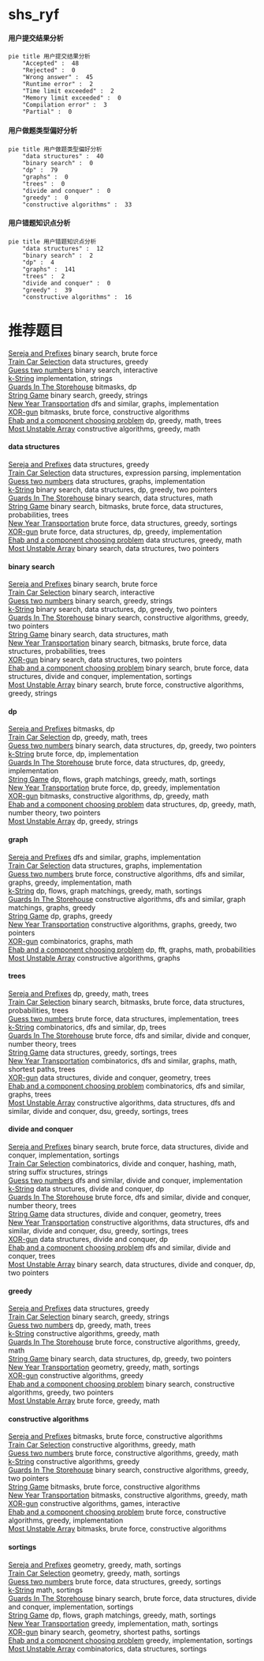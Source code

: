 # shs_ryf
<!-- tabs:start -->
#### **用户提交结果分析**

```mermaid
pie title 用户提交结果分析
    "Accepted" :  48
    "Rejected" :  0
    "Wrong answer" :  45
    "Runtime error" :  2
    "Time limit exceeded" :  2
    "Memory limit exceeded" :  0
    "Compilation error" :  3
    "Partial" :  0
```
#### **用户做题类型偏好分析**

```mermaid
pie title 用户做题类型偏好分析
    "data structures" :  40
    "binary search" :  0
    "dp" :  79
    "graphs" :  0
    "trees" :  0
    "divide and conquer" :  0
    "greedy" :  0
    "constructive algorithms" :  33
```
#### **用户错题知识点分析**

```mermaid
pie title 用户错题知识点分析
    "data structures" :  12
    "binary search" :  2
    "dp" :  4
    "graphs" :  141
    "trees" :  2
    "divide and conquer" :  0
    "greedy" :  39
    "constructive algorithms" :  16
```
<!-- tabs:end -->
# 推荐题目
[Sereja and Prefixes](http://codeforces.com/problemset/problem/380/A)		binary search,
                        brute force		  
[Train Car Selection](http://codeforces.com/problemset/problem/1137/E)		data structures,
                        greedy		  
[Guess two numbers](https://codeforces.com/contest/1008/problem/E)		binary search,
                        interactive		  
[k-String](http://codeforces.com/problemset/problem/219/A)		implementation,
                        strings		  
[Guards In The Storehouse](http://codeforces.com/problemset/problem/845/F)		bitmasks,
                        dp		  
[String Game](https://codeforces.com/contest/779/problem/D)		binary search,
                        greedy,
                        strings		  
[New Year Transportation](http://codeforces.com/problemset/problem/500/A)		dfs and similar,
                        graphs,
                        implementation		  
[XOR-gun](http://codeforces.com/problemset/problem/1415/D)		bitmasks,
                        brute force,
                        constructive algorithms		  
[Ehab and a component choosing problem](http://codeforces.com/problemset/problem/1088/E)		dp,
                        greedy,
                        math,
                        trees		  
[Most Unstable Array](http://codeforces.com/problemset/problem/1353/A)		constructive algorithms,
                        greedy,
                        math		  
<!-- tabs:start -->
#### **data structures**
[Sereja and Prefixes](http://codeforces.com/problemset/problem/1137/E)		data structures,
                        greedy		  
[Train Car Selection](http://codeforces.com/problemset/problem/1175/B)		data structures,
                        expression parsing,
                        implementation		  
[Guess two numbers](http://codeforces.com/problemset/problem/1468/M)		data structures,
                        graphs,
                        implementation		  
[k-String](http://codeforces.com/problemset/problem/1492/C)		binary search,
                        data structures,
                        dp,
                        greedy,
                        two pointers		  
[Guards In The Storehouse](http://codeforces.com/problemset/problem/1490/G)		binary search,
                        data structures,
                        math		  
[String Game](http://codeforces.com/problemset/problem/1479/D)		binary search,
                        bitmasks,
                        brute force,
                        data structures,
                        probabilities,
                        trees		  
[New Year Transportation](http://codeforces.com/problemset/problem/1497/A)		brute force,
                        data structures,
                        greedy,
                        sortings		  
[XOR-gun](http://codeforces.com/problemset/problem/1491/C)		brute force,
                        data structures,
                        dp,
                        greedy,
                        implementation		  
[Ehab and a component choosing problem](http://codeforces.com/problemset/problem/1492/B)		data structures,
                        greedy,
                        math		  
[Most Unstable Array](http://codeforces.com/problemset/problem/1436/E)		binary search,
                        data structures,
                        two pointers		  
#### **binary search**
[Sereja and Prefixes](http://codeforces.com/problemset/problem/380/A)		binary search,
                        brute force		  
[Train Car Selection](https://codeforces.com/contest/1008/problem/E)		binary search,
                        interactive		  
[Guess two numbers](https://codeforces.com/contest/779/problem/D)		binary search,
                        greedy,
                        strings		  
[k-String](http://codeforces.com/problemset/problem/1492/C)		binary search,
                        data structures,
                        dp,
                        greedy,
                        two pointers		  
[Guards In The Storehouse](http://codeforces.com/problemset/problem/1463/D)		binary search,
                        constructive algorithms,
                        greedy,
                        two pointers		  
[String Game](http://codeforces.com/problemset/problem/1490/G)		binary search,
                        data structures,
                        math		  
[New Year Transportation](http://codeforces.com/problemset/problem/1479/D)		binary search,
                        bitmasks,
                        brute force,
                        data structures,
                        probabilities,
                        trees		  
[XOR-gun](http://codeforces.com/problemset/problem/1436/E)		binary search,
                        data structures,
                        two pointers		  
[Ehab and a component choosing problem](http://codeforces.com/problemset/problem/1461/D)		binary search,
                        brute force,
                        data structures,
                        divide and conquer,
                        implementation,
                        sortings		  
[Most Unstable Array](http://codeforces.com/problemset/problem/1493/C)		binary search,
                        brute force,
                        constructive algorithms,
                        greedy,
                        strings		  
#### **dp**
[Sereja and Prefixes](http://codeforces.com/problemset/problem/845/F)		bitmasks,
                        dp		  
[Train Car Selection](http://codeforces.com/problemset/problem/1088/E)		dp,
                        greedy,
                        math,
                        trees		  
[Guess two numbers](http://codeforces.com/problemset/problem/1492/C)		binary search,
                        data structures,
                        dp,
                        greedy,
                        two pointers		  
[k-String](https://codeforces.com/contest/1457/problem/C)		brute force,
                        dp,
                        implementation		  
[Guards In The Storehouse](http://codeforces.com/problemset/problem/1491/C)		brute force,
                        data structures,
                        dp,
                        greedy,
                        implementation		  
[String Game](http://codeforces.com/problemset/problem/1437/C)		dp,
                        flows,
                        graph matchings,
                        greedy,
                        math,
                        sortings		  
[New Year Transportation](http://codeforces.com/problemset/problem/1499/B)		brute force,
                        dp,
                        greedy,
                        implementation		  
[XOR-gun](http://codeforces.com/problemset/problem/1491/D)		bitmasks,
                        constructive algorithms,
                        dp,
                        greedy,
                        math		  
[Ehab and a component choosing problem](http://codeforces.com/problemset/problem/1497/E1)		data structures,
                        dp,
                        greedy,
                        math,
                        number theory,
                        two pointers		  
[Most Unstable Array](http://codeforces.com/problemset/problem/1466/C)		dp,
                        greedy,
                        strings		  
#### **graph**
[Sereja and Prefixes](http://codeforces.com/problemset/problem/500/A)		dfs and similar,
                        graphs,
                        implementation		  
[Train Car Selection](http://codeforces.com/problemset/problem/1468/M)		data structures,
                        graphs,
                        implementation		  
[Guess two numbers](http://codeforces.com/problemset/problem/1487/C)		brute force,
                        constructive algorithms,
                        dfs and similar,
                        graphs,
                        greedy,
                        implementation,
                        math		  
[k-String](http://codeforces.com/problemset/problem/1437/C)		dp,
                        flows,
                        graph matchings,
                        greedy,
                        math,
                        sortings		  
[Guards In The Storehouse](http://codeforces.com/problemset/problem/1470/D)		constructive algorithms,
                        dfs and similar,
                        graph matchings,
                        graphs,
                        greedy		  
[String Game](http://codeforces.com/problemset/problem/1476/C)		dp,
                        graphs,
                        greedy		  
[New Year Transportation](http://codeforces.com/problemset/problem/1304/D)		constructive algorithms,
                        graphs,
                        greedy,
                        two pointers		  
[XOR-gun](http://codeforces.com/problemset/problem/1475/C)		combinatorics,
                        graphs,
                        math		  
[Ehab and a component choosing problem](http://codeforces.com/problemset/problem/553/E)		dp,
                        fft,
                        graphs,
                        math,
                        probabilities		  
[Most Unstable Array](http://codeforces.com/problemset/problem/1495/C)		constructive algorithms,
                        graphs		  
#### **trees**
[Sereja and Prefixes](http://codeforces.com/problemset/problem/1088/E)		dp,
                        greedy,
                        math,
                        trees		  
[Train Car Selection](http://codeforces.com/problemset/problem/1479/D)		binary search,
                        bitmasks,
                        brute force,
                        data structures,
                        probabilities,
                        trees		  
[Guess two numbers](http://codeforces.com/problemset/problem/1511/C)		brute force,
                        data structures,
                        implementation,
                        trees		  
[k-String](http://codeforces.com/problemset/problem/1499/F)		combinatorics,
                        dfs and similar,
                        dp,
                        trees		  
[Guards In The Storehouse](http://codeforces.com/problemset/problem/1491/E)		brute force,
                        dfs and similar,
                        divide and conquer,
                        number theory,
                        trees		  
[String Game](http://codeforces.com/problemset/problem/1466/D)		data structures,
                        greedy,
                        sortings,
                        trees		  
[New Year Transportation](http://codeforces.com/problemset/problem/1495/D)		combinatorics,
                        dfs and similar,
                        graphs,
                        math,
                        shortest paths,
                        trees		  
[XOR-gun](http://codeforces.com/problemset/problem/1303/G)		data structures,
                        divide and conquer,
                        geometry,
                        trees		  
[Ehab and a component choosing problem](http://codeforces.com/problemset/problem/1454/E)		combinatorics,
                        dfs and similar,
                        graphs,
                        trees		  
[Most Unstable Array](http://codeforces.com/problemset/problem/1494/D)		constructive algorithms,
                        data structures,
                        dfs and similar,
                        divide and conquer,
                        dsu,
                        greedy,
                        sortings,
                        trees		  
#### **divide and conquer**
[Sereja and Prefixes](http://codeforces.com/problemset/problem/1461/D)		binary search,
                        brute force,
                        data structures,
                        divide and conquer,
                        implementation,
                        sortings		  
[Train Car Selection](http://codeforces.com/problemset/problem/1466/G)		combinatorics,
                        divide and conquer,
                        hashing,
                        math,
                        string suffix structures,
                        strings		  
[Guess two numbers](http://codeforces.com/problemset/problem/1490/D)		dfs and similar,
                        divide and conquer,
                        implementation		  
[k-String](https://codeforces.com/contest/1483/problem/C)		data structures,
                        divide and conquer,
                        dp		  
[Guards In The Storehouse](http://codeforces.com/problemset/problem/1491/E)		brute force,
                        dfs and similar,
                        divide and conquer,
                        number theory,
                        trees		  
[String Game](http://codeforces.com/problemset/problem/1303/G)		data structures,
                        divide and conquer,
                        geometry,
                        trees		  
[New Year Transportation](http://codeforces.com/problemset/problem/1494/D)		constructive algorithms,
                        data structures,
                        dfs and similar,
                        divide and conquer,
                        dsu,
                        greedy,
                        sortings,
                        trees		  
[XOR-gun](http://codeforces.com/problemset/problem/1482/E)		data structures,
                        divide and conquer,
                        dp		  
[Ehab and a component choosing problem](http://codeforces.com/problemset/problem/566/C)		dfs and similar,
                        divide and conquer,
                        trees		  
[Most Unstable Array](http://codeforces.com/problemset/problem/1428/F)		binary search,
                        data structures,
                        divide and conquer,
                        dp,
                        two pointers		  
#### **greedy**
[Sereja and Prefixes](http://codeforces.com/problemset/problem/1137/E)		data structures,
                        greedy		  
[Train Car Selection](https://codeforces.com/contest/779/problem/D)		binary search,
                        greedy,
                        strings		  
[Guess two numbers](http://codeforces.com/problemset/problem/1088/E)		dp,
                        greedy,
                        math,
                        trees		  
[k-String](http://codeforces.com/problemset/problem/1353/A)		constructive algorithms,
                        greedy,
                        math		  
[Guards In The Storehouse](http://codeforces.com/problemset/problem/1437/A)		brute force,
                        constructive algorithms,
                        greedy,
                        math		  
[String Game](http://codeforces.com/problemset/problem/1492/C)		binary search,
                        data structures,
                        dp,
                        greedy,
                        two pointers		  
[New Year Transportation](https://codeforces.com/contest/1496/problem/C)		geometry,
                        greedy,
                        math,
                        sortings		  
[XOR-gun](http://codeforces.com/problemset/problem/1493/A)		constructive algorithms,
                        greedy		  
[Ehab and a component choosing problem](http://codeforces.com/problemset/problem/1463/D)		binary search,
                        constructive algorithms,
                        greedy,
                        two pointers		  
[Most Unstable Array](http://codeforces.com/problemset/problem/1462/C)		brute force,
                        greedy,
                        math		  
#### **constructive algorithms**
[Sereja and Prefixes](http://codeforces.com/problemset/problem/1415/D)		bitmasks,
                        brute force,
                        constructive algorithms		  
[Train Car Selection](http://codeforces.com/problemset/problem/1353/A)		constructive algorithms,
                        greedy,
                        math		  
[Guess two numbers](http://codeforces.com/problemset/problem/1437/A)		brute force,
                        constructive algorithms,
                        greedy,
                        math		  
[k-String](http://codeforces.com/problemset/problem/1493/A)		constructive algorithms,
                        greedy		  
[Guards In The Storehouse](http://codeforces.com/problemset/problem/1463/D)		binary search,
                        constructive algorithms,
                        greedy,
                        two pointers		  
[String Game](https://codeforces.com/contest/1456/problem/B)		bitmasks,
                        brute force,
                        constructive algorithms		  
[New Year Transportation](http://codeforces.com/problemset/problem/1492/D)		bitmasks,
                        constructive algorithms,
                        greedy,
                        math		  
[XOR-gun](https://codeforces.com/contest/1504/problem/D)		constructive algorithms,
                        games,
                        interactive		  
[Ehab and a component choosing problem](https://codeforces.com/contest/1483/problem/A)		brute force,
                        constructive algorithms,
                        greedy,
                        implementation		  
[Most Unstable Array](https://codeforces.com/contest/1457/problem/D)		bitmasks,
                        brute force,
                        constructive algorithms		  
#### **sortings**
[Sereja and Prefixes](https://codeforces.com/contest/1496/problem/C)		geometry,
                        greedy,
                        math,
                        sortings		  
[Train Car Selection](http://codeforces.com/problemset/problem/1495/A)		geometry,
                        greedy,
                        math,
                        sortings		  
[Guess two numbers](http://codeforces.com/problemset/problem/1497/A)		brute force,
                        data structures,
                        greedy,
                        sortings		  
[k-String](http://codeforces.com/problemset/problem/1427/A)		math,
                        sortings		  
[Guards In The Storehouse](http://codeforces.com/problemset/problem/1461/D)		binary search,
                        brute force,
                        data structures,
                        divide and conquer,
                        implementation,
                        sortings		  
[String Game](http://codeforces.com/problemset/problem/1437/C)		dp,
                        flows,
                        graph matchings,
                        greedy,
                        math,
                        sortings		  
[New Year Transportation](http://codeforces.com/problemset/problem/1473/A)		greedy,
                        implementation,
                        math,
                        sortings		  
[XOR-gun](http://codeforces.com/problemset/problem/1486/B)		binary search,
                        geometry,
                        shortest paths,
                        sortings		  
[Ehab and a component choosing problem](http://codeforces.com/problemset/problem/1480/B)		greedy,
                        implementation,
                        sortings		  
[Most Unstable Array](http://codeforces.com/problemset/problem/1420/D)		combinatorics,
                        data structures,
                        sortings		  
<!-- tabs:end -->
